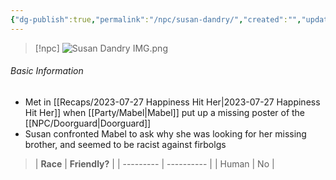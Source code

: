 ```yaml
---
{"dg-publish":true,"permalink":"/npc/susan-dandry/","created":"","updated":""}
---
```



> [!npc]
> ![Susan Dandry IMG.png](/img/user/z_Assets/Susan%20Dandry%20IMG.png)

 ###### Basic Information
- Met in [[Recaps/2023-07-27 Happiness Hit Her\|2023-07-27 Happiness Hit Her]] when [[Party/Mabel\|Mabel]] put up a missing poster of the [[NPC/Doorguard\|Doorguard]] 
- Susan confronted Mabel to ask why she was looking for her missing brother, and seemed to be racist against firbolgs

> | **Race** | **Friendly?** |
| --------- | ---------- |
| Human          |   No       | 
